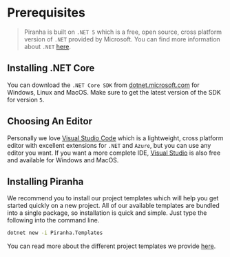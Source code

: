 # Prerequisites

> Piranha is built on `.NET 5` which is a free, open source, cross platform version of `.NET` provided by Microsoft. You can find more information about `.NET` [here](https://dotnet.microsoft.com).

## Installing .NET Core

You can download the `.NET Core SDK` from [dotnet.microsoft.com](https://dotnet.microsoft.com/download) for Windows, Linux and MacOS. Make sure to get the latest version of the SDK for version `5`.

## Choosing An Editor

Personally we love [Visual Studio Code](https://code.visualstudio.com) which is a lightweight, cross platform editor with excellent extensions for `.NET` and `Azure`, but you can use any editor you want. If you want a more complete IDE, [Visual Studio](https://visualstudio.microsoft.com) is also free and available for Windows and MacOS.

## Installing Piranha

We recommend you to install our project templates which will help you get started quickly on a new project. All of our available templates are bundled into a single package, so installation is quick and simple. Just type the following into the command line.

~~~ bash
dotnet new -i Piranha.Templates
~~~

You can read more about the different project templates we provide [here](project-templates).